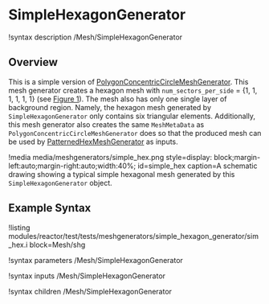 # SimpleHexagonGenerator

!syntax description /Mesh/SimpleHexagonGenerator

## Overview

This is a simple version of [PolygonConcentricCircleMeshGenerator](/PolygonConcentricCircleMeshGenerator.md). This mesh generator creates a hexagon mesh with `num_sectors_per_side` = {1, 1, 1, 1, 1, 1} (see [Figure 1](#simple_hex)). The mesh also has only one single layer of background region. Namely, the hexagon mesh generated by `SimpleHexagonGenerator` only contains six triangular elements. Additionally, this mesh generator also creates the same `MeshMetaData` as `PolygonConcentricCircleMeshGenerator` does so that the produced mesh can be used by [PatternedHexMeshGenerator](/PatternedHexMeshGenerator.md) as inputs.

!media media/meshgenerators/simple_hex.png
      style=display: block;margin-left:auto;margin-right:auto;width:40%;
      id=simple_hex
      caption=A schematic drawing showing a typical simple hexagonal mesh generated by this `SimpleHexagonGenerator` object.

## Example Syntax

!listing modules/reactor/test/tests/meshgenerators/simple_hexagon_generator/sim_hex.i block=Mesh/shg

!syntax parameters /Mesh/SimpleHexagonGenerator

!syntax inputs /Mesh/SimpleHexagonGenerator

!syntax children /Mesh/SimpleHexagonGenerator
